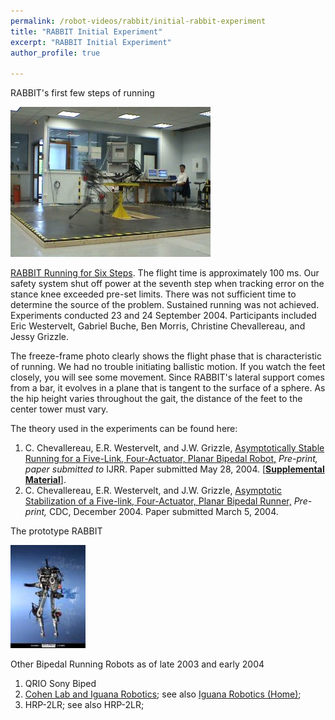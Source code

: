 ```yaml
---
permalink: /robot-videos/rabbit/initial-rabbit-experiment
title: "RABBIT Initial Experiment"
excerpt: "RABBIT Initial Experiment"
author_profile: true

---
```

RABBIT's first few steps of running

[![Rabbit running](/images/RABBIT_in_air.jpg)](https://www.youtube.com/watch?v=tHiqlSQsUnA) 
  

[RABBIT Running for Six Steps](https://www.youtube.com/watch?v=tHiqlSQsUnA). The flight time is approximately 100 ms. Our safety system shut off power at the seventh step when tracking error on the stance knee exceeded pre-set limits. There was not sufficient time to determine the source of the problem. Sustained running was not achieved. Experiments conducted 23 and 24 September 2004. Participants included Eric Westervelt, Gabriel Buche, Ben Morris, Christine Chevallereau, and Jessy Grizzle.

The freeze-frame photo clearly shows the flight phase that is characteristic of running. We had no trouble initiating ballistic motion. If you watch the feet closely, you will see some movement. Since RABBIT's lateral support comes from a bar, it evolves in a plane that is tangent to the surface of a sphere. As the hip height varies throughout the gait, the distance of the feet to the center tower must vary.

The theory used in the experiments can be found here:

1.  C. Chevallereau, E.R. Westervelt, and J.W. Grizzle, [Asymptotically Stable Running for a Five-Link, Four-Actuator, Planar Bipedal Robot,](/files/ijrr_running_chev_west_griz.pdf) _Pre-print, paper submitted to_ IJRR. Paper submitted May 28, 2004. [\[**Supplemental Material**\]](supplement).
2.  C. Chevallereau, E.R. Westervelt, and J.W. Grizzle, [Asymptotic Stabilization of a Five-link, Four-Actuator, Planar Bipedal Runner,](/files/cdc04_running_revised.pdf) _Pre-print,_ CDC, December 2004. Paper submitted March 5, 2004.

The prototype RABBIT

[![RABBIT robot](/images/RABBIT.jpg)](http://robot-rabbit.lag.ensieg.inpg.fr/English/)  
  

Other Bipedal Running Robots as of late 2003 and early 2004

1.  QRIO Sony Biped
2.  [Cohen Lab and Iguana Robotics](http://www.life.umd.edu/biology/cohenlab/Subpages/Labpage/movie.html); see also [Iguana Robotics (Home)](http://www.iguana-robotics.com/);
3.  HRP-2LR; see also HRP-2LR;